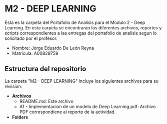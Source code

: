 # M2 - DEEP LEARNING
Esta es la carpeta del Portafolio de Analisis para el Modulo 2 - Deep Learning. En esta carpeta se encontrarán los diferentes archivos, reportes y scripts correspondientes a las entregas del portafolio de analisis segun lo solicitado por el profesor.

* Nombre: Jorge Eduardo De León Reyna
* Matricula: A00829759

## Estructura del repositorio
La carpeta "M2 - DEEP LEARNING" incluye los siguientes archivos para su revision:

* **Archivos**
  * README.md: Este archivo
  * A1 - Implementacion de un modelo de Deep Learning.pdf: Archivo PDF correspondiene al reporte de la actividad.
* **Folders**

